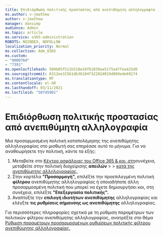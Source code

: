 ```yaml
---
title: Επιδιόρθωση πολιτικής προστασίας από ανεπιθύμητη αλληλογραφία
ms.author: v-jmathew
author: v-jmathew
manager: dansimp
audience: Admin
ms.topic: article
ms.service: o365-administration
ROBOTS: NOINDEX, NOFOLLOW
localization_priority: Normal
ms.collection: Adm_O365
ms.custom:
- "9000760"
- "7391"
ms.openlocfilehash: 509b05f511b518e26f61039aa5175a47fea425d0
ms.sourcegitcommit: 6312ee31561db36104f32282d019d069ede69174
ms.translationtype: MT
ms.contentlocale: el-GR
ms.lasthandoff: 03/11/2021
ms.locfileid: "50745901"
---
```

# <a name="fix-anti-spam-policy"></a>Επιδιόρθωση πολιτικής προστασίας από ανεπιθύμητη αλληλογραφία

Μια προσαρμοσμένη πολιτική καταπολέμησης της ανεπιθύμητης αλληλογραφίας στο μισθωτή σας επηρέασε αυτό το μήνυμα. Για να αναθεωρήσετε την πολιτική, κάντε τα εξής:

1. Μεταβείτε στο [Κέντρο ασφάλειας του Office 365 & και, στη](https://go.microsoft.com/fwlink/p/?linkid=2077143)συνέχεια, μεταβείτε στην πολιτική διαχείρισης **απειλών**  >    >  [κατά της ανεπιθύμητης αλληλογραφίας.](https://go.microsoft.com/fwlink/?linkid=2101518)
2. Στην καρτέλα **"Προσαρμογή",** επιλέξτε την προεπιλεγμένη πολιτική **φίλτρου** ανεπιθύμητης αλληλογραφίας ή οποιαδήποτε άλλη προσαρμοσμένη πολιτική που μπορεί να έχετε δημιουργήσει και, στη συνέχεια, επιλέξτε **"Επεξεργασία πολιτικής".**
3. Αναπτύξτε την **επιλογή ιδιοτήτων ανεπιθύμητης** αλληλογραφίας και ελέγξτε **τις ρυθμίσεις σήμανσης ως ανεπιθύμητης** αλληλογραφίας.

Για περισσότερες πληροφορίες σχετικά με τη ρύθμιση παραμέτρων των πολιτικών φίλτρου ανεπιθύμητης αλληλογραφίας, ανατρέξτε στο θέμα [Ρύθμιση παραμέτρων προσαρμοσμένων ρυθμίσεων πολιτικής φίλτρου ανεπιθύμητης αλληλογραφίας.](https://go.microsoft.com/fwlink/?linkid=2101054)
